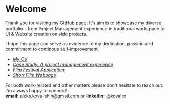 # Welcome
Thank you for visiting my GitHub page. It's aim is to showcase my diverse portfolio - from Project Management experience in traditional workspace to UI & Website creation on side projects.

I hope this page can serve as evidence of my dedication, passion and commitment to continous self-improvement.

- [*My CV*](Alex%20Kovalishin%20CV.pdf)
- [*Case Study: A project management experience*](Case%20Study%20Beder.pdf)  
- [*Film Festival Application*](Olga%20Neff%20festival%20application.pdf)
- [*Short Film Webpage*](https://whispersmovie.framer.ai)

For both work-related and other matters please don't hesitate to reach out. I'm always happy to connect!  
**email:** aleks.kovalishin@gmail.com or **linkedin:** [@kovalex](https://www.linkedin.com/in/kovalex/)  

